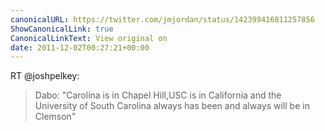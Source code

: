 ```yaml
---
canonicalURL: https://twitter.com/jmjordan/status/142399416811257856
ShowCanonicalLink: true
CanonicalLinkText: View original on
date: 2011-12-02T00:27:21+00:00
---
```

RT @joshpelkey:
> Dabo: "Carolina is in Chapel Hill,USC is in California and the University of South Carolina always has been and always will be in Clemson"